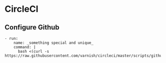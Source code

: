 # CircleCI

## Configure Github

```
- run:
    name: _something special and unique_
    command: |
      bash <(curl -s https://raw.githubusercontent.com/varnish/circleci/master/scripts/github_config.sh)
```
